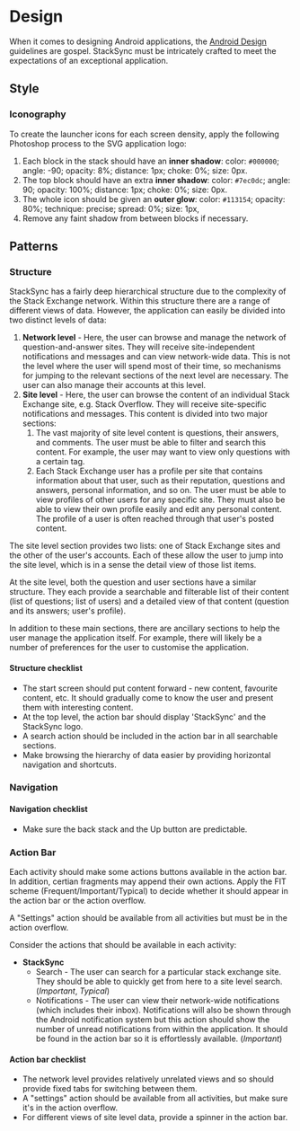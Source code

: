 # Design

When it comes to designing Android applications, the [Android
Design](http://developer.android.com/design/index.html) guidelines are
gospel. StackSync must be intricately crafted to meet the expectations
of an exceptional application.

## Style

### Iconography

To create the launcher icons for each screen density, apply the
following Photoshop process to the SVG application logo:

1.  Each block in the stack should have an **inner shadow**: color:
    `#000000`; angle: -90; opacity: 8%; distance: 1px; choke: 0%;
    size: 0px.
2.  The top block should have an extra **inner shadow**: color:
    `#7ec0dc`; angle: 90; opacity: 100%; distance: 1px; choke: 0%;
    size: 0px.
3.  The whole icon should be given an **outer glow**: color: `#113154`;
    opacity: 80%; technique: precise; spread: 0%; size: 1px,
4.  Remove any faint shadow from between blocks if necessary.

## Patterns

### Structure

StackSync has a fairly deep hierarchical structure due to the complexity
of the Stack Exchange network. Within this structure there are a range
of different views of data. However, the application can easily be
divided into two distinct levels of data:

1.  **Network level** - Here, the user can browse and manage the network
    of question-and-answer sites. They will receive site-independent
    notifications and messages and can view network-wide data.
    This is not the level where the user will spend most of their time,
    so mechanisms for jumping to the relevant sections of the next level
    are necessary. The user can also manage their accounts at this level.
2.  **Site level** - Here, the user can browse the content of an
    individual Stack Exchange site, e.g. Stack Overflow. They will
    receive site-specific notifications and messages. This content is
    divided into two major sections:
    1.  The vast majority of site level content is questions, their
        answers, and comments. The user must be able to filter and
        search this content. For example, the user may want to view only
        questions with a certain tag.
    2.  Each Stack Exchange user has a profile per site that contains
        information about that user, such as their reputation, questions
        and answers, personal information, and so on. The user must be
        able to view profiles of other users for any specific site. They
        must also be able to view their own profile easily and edit any
        personal content. The profile of a user is often reached through
        that user's posted content.

The site level section provides two lists: one of Stack Exchange sites
and the other of the user's accounts. Each of these allow the user to
jump into the site level, which is in a sense the detail view of those
list items.

At the site level, both the question and user sections have a similar
structure. They each provide a searchable and filterable list of their
content (list of questions; list of users) and a detailed view of that
content (question and its answers; user's profile).

In addition to these main sections, there are ancillary sections to help
the user manage the application itself. For example, there will likely be
a number of preferences for the user to customise the application.

#### Structure checklist

*   The start screen should put content forward - new content, favourite
    content, etc. It should gradually come to know the user and present
    them with interesting content.
*   At the top level, the action bar should display 'StackSync' and the
    StackSync logo.
*   A search action should be included in the action bar in all
    searchable sections.
*   Make browsing the hierarchy of data easier by providing horizontal
    navigation and shortcuts.

### Navigation

#### Navigation checklist

*   Make sure the back stack and the Up button are predictable.

### Action Bar

Each activity should make some actions buttons available in the action
bar. In addition, certian fragments may append their own actions. Apply
the FIT scheme (Frequent/Important/Typical) to decide whether it should
appear in the action bar or the action overflow.

A "Settings" action should be available from all activities but must be
in the action overflow.

Consider the actions that should be available in each activity:

*   **StackSync**
    *   Search - The user can search for a particular stack exchange
        site. They should be able to quickly get from here to a site
        level search. (*Important*, *Typical*)
    *   Notifications - The user can view their network-wide
        notifications (which includes their inbox). Notifications will
        also be shown through the Android notification system but this
        action should show the number of unread notifications from
        within the application. It should be found in the action bar
        so it is effortlessly available. (*Important*)

#### Action bar checklist

*   The network level provides relatively unrelated views and so should
    provide fixed tabs for switching between them.
*   A "settings" action should be available from all activities, but
    make sure it's in the action overflow.
*   For different views of site level data, provide a spinner in the
    action bar.
